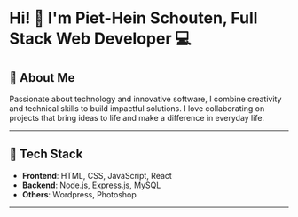 # Hi! 👋 I'm Piet-Hein Schouten, Full Stack Web Developer 💻  

## 🚀 About Me  

Passionate about technology and innovative software, I combine creativity and technical skills to build impactful solutions. I love collaborating on projects that bring ideas to life and make a difference in everyday life.  

---

## 🌟 Tech Stack  

- **Frontend**: HTML, CSS, JavaScript, React  
- **Backend**: Node.js, Express.js, MySQL  
- **Others**: Wordpress, Photoshop 

---

